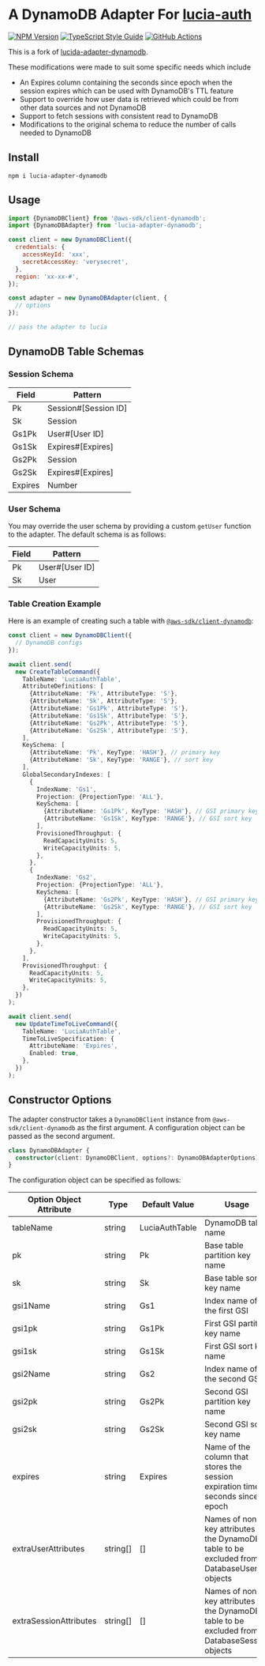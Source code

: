 # A DynamoDB Adapter For [lucia-auth](https://github.com/lucia-auth/lucia)

[![NPM Version][npm-image]][npm-url]
[![TypeScript Style Guide][gts-image]][gts-url]
[![GitHub Actions][github-image]][github-url]

This is a fork of [lucida-adapter-dynamodb](https://github.com/choutianxius/lucia-adapter-dynamodb).

These modifications were made to suit some specific needs which include

- An Expires column containing the seconds since epoch when the session expires which can be used with DynamoDB's TTL feature
- Support to override how user data is retrieved which could be from other data sources and not DynamoDB
- Support to fetch sessions with consistent read to DynamoDB
- Modifications to the original schema to reduce the number of calls needed to DynamoDB

## Install

```shell
npm i lucia-adapter-dynamodb
```

## Usage

```javascript
import {DynamoDBClient} from '@aws-sdk/client-dynamodb';
import {DynamoDBAdapter} from 'lucia-adapter-dynamodb';

const client = new DynamoDBClient({
  credentials: {
    accessKeyId: 'xxx',
    secretAccessKey: 'verysecret',
  },
  region: 'xx-xx-#',
});

const adapter = new DynamoDBAdapter(client, {
  // options
});

// pass the adapter to lucia
```

## DynamoDB Table Schemas

### Session Schema

| Field   | Pattern              |
| ------- | -------------------- |
| Pk      | Session#[Session ID] |
| Sk      | Session              |
| Gs1Pk   | User#[User ID]       |
| Gs1Sk   | Expires#[Expires]    |
| Gs2Pk   | Session              |
| Gs2Sk   | Expires#[Expires]    |
| Expires | Number               |

### User Schema

You may override the user schema by providing a custom `getUser` function to the adapter. The default schema is as
follows:

| Field | Pattern        |
| ----- | -------------- |
| Pk    | User#[User ID] |
| Sk    | User           |

### Table Creation Example

Here is an example of creating such a table
with [`@aws-sdk/client-dynamodb`](https://docs.aws.amazon.com/AWSJavaScriptSDK/v3/latest/client/dynamodb/):

```typescript
const client = new DynamoDBClient({
  // DynamoDB configs
});

await client.send(
  new CreateTableCommand({
    TableName: 'LuciaAuthTable',
    AttributeDefinitions: [
      {AttributeName: 'Pk', AttributeType: 'S'},
      {AttributeName: 'Sk', AttributeType: 'S'},
      {AttributeName: 'Gs1Pk', AttributeType: 'S'},
      {AttributeName: 'Gs1Sk', AttributeType: 'S'},
      {AttributeName: 'Gs2Pk', AttributeType: 'S'},
      {AttributeName: 'Gs2Sk', AttributeType: 'S'},
    ],
    KeySchema: [
      {AttributeName: 'Pk', KeyType: 'HASH'}, // primary key
      {AttributeName: 'Sk', KeyType: 'RANGE'}, // sort key
    ],
    GlobalSecondaryIndexes: [
      {
        IndexName: 'Gs1',
        Projection: {ProjectionType: 'ALL'},
        KeySchema: [
          {AttributeName: 'Gs1Pk', KeyType: 'HASH'}, // GSI primary key
          {AttributeName: 'Gs1Sk', KeyType: 'RANGE'}, // GSI sort key
        ],
        ProvisionedThroughput: {
          ReadCapacityUnits: 5,
          WriteCapacityUnits: 5,
        },
      },
      {
        IndexName: 'Gs2',
        Projection: {ProjectionType: 'ALL'},
        KeySchema: [
          {AttributeName: 'Gs2Pk', KeyType: 'HASH'}, // GSI primary key
          {AttributeName: 'Gs2Sk', KeyType: 'RANGE'}, // GSI sort key
        ],
        ProvisionedThroughput: {
          ReadCapacityUnits: 5,
          WriteCapacityUnits: 5,
        },
      },
    ],
    ProvisionedThroughput: {
      ReadCapacityUnits: 5,
      WriteCapacityUnits: 5,
    },
  })
);

await client.send(
  new UpdateTimeToLiveCommand({
    TableName: 'LuciaAuthTable',
    TimeToLiveSpecification: {
      AttributeName: 'Expires',
      Enabled: true,
    },
  })
);
```

## Constructor Options

The adapter constructor takes a `DynamoDBClient` instance from `@aws-sdk/client-dynamodb` as the first argument. A
configuration object can be passed as the second argument.

```typescript
class DynamoDBAdapter {
  constructor(client: DynamoDBClient, options?: DynamoDBAdapterOptions);
}
```

The configuration object can be specified as follows:

| Option Object Attribute | Type     | Default Value  | Usage                                                                                         |
| ----------------------- | -------- | -------------- | --------------------------------------------------------------------------------------------- |
| tableName               | string   | LuciaAuthTable | DynamoDB table name                                                                           |
| pk                      | string   | Pk             | Base table partition key name                                                                 |
| sk                      | string   | Sk             | Base table sort key name                                                                      |
| gsi1Name                | string   | Gs1            | Index name of the first GSI                                                                   |
| gsi1pk                  | string   | Gs1Pk          | First GSI partition key name                                                                  |
| gsi1sk                  | string   | Gs1Sk          | First GSI sort key name                                                                       |
| gsi2Name                | string   | Gs2            | Index name of the second GSI                                                                  |
| gsi2pk                  | string   | Gs2Pk          | Second GSI partition key name                                                                 |
| gsi2sk                  | string   | Gs2Sk          | Second GSI sort key name                                                                      |
| expires                 | string   | Expires        | Name of the column that stores the session expiration time in seconds since epoch             |
| extraUserAttributes     | string[] | []             | Names of non-key attributes in the DynamoDB table to be excluded from DatabaseUser objects    |
| extraSessionAttributes  | string[] | []             | Names of non-key attributes in the DynamoDB table to be excluded from DatabaseSession objects |

[github-url]: https://github.com/nr1etech/lucia-adapter-dynamodb/actions
[github-image]: https://github.com/nr1etech/lucia-adapter-dynamodb/workflows/ci/badge.svg
[npm-url]: https://npmjs.org/package/@nr1e/lucia-adapter-dynamodb
[npm-image]: https://img.shields.io/npm/v/@nr1e/lucia-adapter-dynamodb.svg
[gts-image]: https://img.shields.io/badge/code%20style-google-blueviolet.svg
[gts-url]: https://github.com/google/gts
